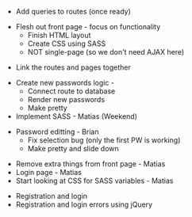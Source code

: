 <!-- * Create database tables - Moe
* Create seeds - Moe
  * 2 orgs
  * 2-3 users per org
  * 3-4 passwords per org -->
<!-- * Create wireframe diagram of website (like a template) - Brian
* Create routes - as single page app - Matias -->
<!-- * Create queries 
  * SELECT the following FROM passwords that match organization: - Matias
    * SELECT all passwords
    * SELECT passwords based on category
    * SELECT passwords based on search bar
  * LOGIN query (see if user and pw match)
  * NEW USER query to add to DB -->
* Add queries to routes (once ready) 
<!-- * Move queries to separate file - Matias  -->

* Flesh out front page - focus on functionality
  * Finish HTML layout
  * Create CSS using SASS
  * NOT single-page (so we don't need AJAX here)
<!-- * Create passwords page -
  * Create HTML layout - Moe
  * Create CSS using SASS - Moe
  * Use JQuery and AJAX to render the passwords - Matias -->
<!-- * Create simple login page HTML and CSS - Brian -->
<!-- * Create simple registration page for new users - Brian -->
<!-- * Add login and registration buttons to the home page - Brian ?  -->

* Link the routes and pages together 
  <!-- * Categories - Matias -->
<!-- * Work on logic for displaying passwords -->
  <!-- * Categories - Matias -->
* Create new passwords logic - <!--Moe-->
  * Connect route to database
  * Render new passwords
  * Make pretty
* Implement SASS - Matias (Weekend)
<!-- * Name and Org query for database - Brian  -->
* Password editting - Brian
  * Fix selection bug (only the first PW is working)
  * Make pretty and slide down
<!-- * Fix helpers.js copy bug - Matias -->
* Remove extra things from front page - Matias
* Login page - Matias
* Start looking at CSS for SASS variables - Matias

<!-- Stretch -->
* Registration and login
* Registration and login errors using jQuery
